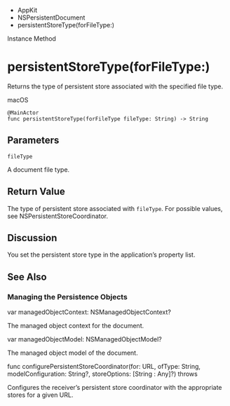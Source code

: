 

- AppKit
- NSPersistentDocument
-  persistentStoreType(forFileType:) 

Instance Method

# persistentStoreType(forFileType:)

Returns the type of persistent store associated with the specified file type.

macOS

``` source
@MainActor
func persistentStoreType(forFileType fileType: String) -> String
```

## Parameters 

`fileType`  

A document file type.

## Return Value

The type of persistent store associated with `fileType`. For possible values, see NSPersistentStoreCoordinator.

## Discussion

You set the persistent store type in the application’s property list.

## See Also

### Managing the Persistence Objects

var managedObjectContext: NSManagedObjectContext?

The managed object context for the document.

var managedObjectModel: NSManagedObjectModel?

The managed object model of the document.

func configurePersistentStoreCoordinator(for: URL, ofType: String, modelConfiguration: String?, storeOptions: [String : Any]?) throws

Configures the receiver’s persistent store coordinator with the appropriate stores for a given URL.

